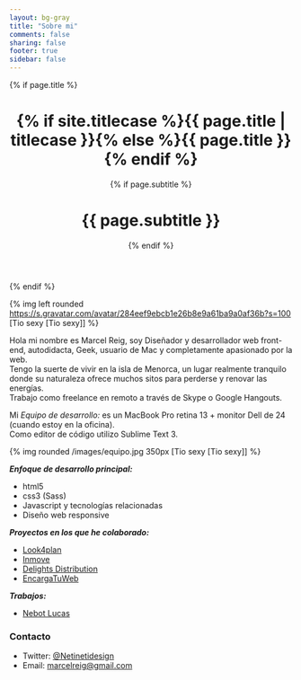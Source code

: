 ```yaml
---
layout: bg-gray
title: "Sobre mi"
comments: false
sharing: false
footer: true
sidebar: false
---
```


<!-- ////////////////////////////////////////////// SOBRE MI /////////////////
    ///////////////////////////////////////////////////////////////////////// -->


<div class="spacer"></div>

{% if page.title %}
<header class="page-header">
<h1 class="page-title">{% if site.titlecase %}{{ page.title | titlecase }}{% else %}{{ page.title }}{% endif %}</h1>
{% if page.subtitle %}<h1 class="subheader">{{ page.subtitle }}</h1>{% endif %}
</header>
{% endif %}

{% img left rounded https://s.gravatar.com/avatar/284eef9ebcb1e26b8e9a61ba9a0af36b?s=100 [Tio sexy [Tio sexy]] %}

Hola mi nombre es Marcel Reig, soy Diseñador y desarrollador web front-end, autodidacta, Geek, usuario de Mac <span class="icon-finder"></span> y completamente apasionado por la web.<br>
Tengo la suerte de vivir en la isla de Menorca, un lugar realmente tranquilo donde su naturaleza ofrece muchos sitos para perderse y renovar las energías.<br>
Trabajo como freelance en remoto a través de Skype o Google Hangouts.

Mi _Equipo de desarrollo:_ es un MacBook Pro retina 13 + monitor Dell de 24 (cuando estoy en la oficina).<br>
Como editor de código utilizo Sublime Text 3.

{% img rounded /images/equipo.jpg 350px [Tio sexy [Tio sexy]] %}

___Enfoque de desarrollo principal:___

+ html5
+ css3 (Sass)
+ Javascript y tecnologías relacionadas
+ Diseño web responsive

___Proyectos en los que he colaborado:___

+ [Look4plan](http://www.look4plan.com/)
+ [Inmove](http://www.inmove.co/)
+ [Delights Distribution](http://www.delightsdistribution.com/)
+ [EncargaTuWeb](http://www.encargatuweb.com/)

___Trabajos:___

+ [Nebot Lucas](http://www.nebotlucas.com/)



<h3>Contacto</h3>

+ Twitter: [@Netinetidesign](https://twitter.com/Netinetidesign)
+ Email: marcelreig@gmail.com



 <div class="spacer"></div>
